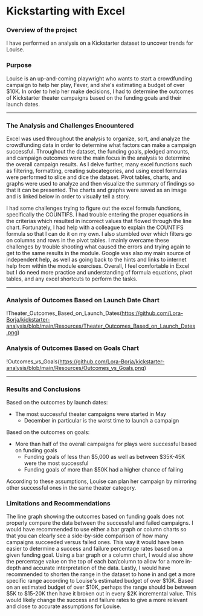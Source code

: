 # Kickstarting with Excel
### Overview of the project
I have performed an analysis on a Kickstarter dataset to uncover trends for Louise.
### Purpose
Louise is an up-and-coming playwright who wants to start a crowdfunding campaign to help her play, Fever, and she's estimating a budget of over $10K. In order to help her make decisions, I had to determine the outcomes of Kickstarter theater campaigns based on the funding goals and their launch dates.

---
### The Analysis and Challenges Encountered
Excel was used throughout the analysis to organize, sort, and analyze the crowdfunding data in order to determine what factors can make a campaign successful. Throughout the dataset, the funding goals, pledged amounts, and campaign outcomes were the main focus in the analysis to determine the overall campaign results. As I delve further, many excel functions such as filtering, formatting, creating subcategories, and using excel formulas were performed to slice and dice the dataset. Pivot tables, charts, and graphs were used to analyze and then visualize the summary of findings so that it can be presented. The charts and graphs were saved as an image and is linked below in order to visually tell a story. 

I had some challenges trying to figure out the excel formula functions, specifically the COUNTIFS. I had trouble entering the proper equations in the criterias which resulted in incorrect values that flowed through the line chart. Fortunately, I had help with a colleague to explain the COUNTIFS formula so that I can do it on my own. I also stumbled over which filters go on columns and rows in the pivot tables. I mainly overcame these challenges by trouble shooting what caused the errors and trying again to get to the same results in the module. Google was also my main source of independent help, as well as going back to the hints and links to internet help from within the module exercises. Overall, I feel comfortable in Excel but I do need more practice and understanding of formula equations, pivot tables, and any excel shortcuts to perform the tasks. 

---
### Analysis of Outcomes Based on Launch Date Chart
!Theater_Outcomes_Based_on_Launch_Dates(https://github.com/Lora-Borja/kickstarter-analysis/blob/main/Resources/Theater_Outcomes_Based_on_Launch_Dates.png)
### Analysis of Outcomes Based on Goals Chart
!Outcomes_vs_Goals(https://github.com/Lora-Borja/kickstarter-analysis/blob/main/Resources/Outcomes_vs_Goals.png)

---
### Results and Conclusions
Based on the outcomes by launch dates:
* The most successful theater campaigns were started in May
    - December in particular is the worst time to launch a campaign

Based on the outcomes on goals:
* More than half of the overall campaigns for plays were successful based on funding goals
    - Funding goals of less than $5,000 as well as between $35K-45K were the most successful
    - Funding goals of more than $50K had a higher chance of failing

According to these assumptions, Louise can plan her campaign by mirroring other successful ones in the same theater category.

### Limitations and Recommendations
The line graph showing the outcomes based on funding goals does not properly compare the data between the successful and failed campaigns. I would have recommended to use either a bar graph or column charts so that you can clearly see a side-by-side comparison of how many campaigns succeeded versus failed ones. This way it would have been easier to determine a success and failure percentage rates based on a given funding goal. Using a bar graph or a column chart, I would also show the percentage value on the top of each bar/column to allow for a more in-depth and accurate interpretation of the data. Lastly, I would have recommended to shorten the range in the dataset to hone in and get a more specific range according to Louise's estimated budget of over $10K. Based on an estimated budget of over $10K, perhaps the range should be between $5K to $15-20K then have it broken out in every $2K incremental value. This would likely change the success and failure rates to give a more relevant and close to accurate assumptions for Louise.

